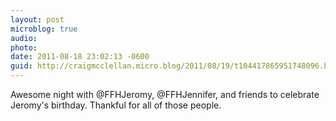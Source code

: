 ```yaml
---
layout: post
microblog: true
audio: 
photo: 
date: 2011-08-18 23:02:13 -0600
guid: http://craigmcclellan.micro.blog/2011/08/19/t104417865951748096.html
---
```

Awesome night with @FFHJeromy, @FFHJennifer, and friends to celebrate Jeromy's birthday. Thankful for all of those people.
